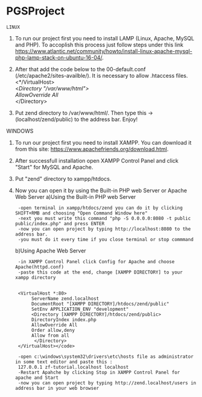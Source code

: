 # PGSProject

	LINUX
1. To run our project first you need to install LAMP (Linux, Apache, MySQL and PHP). To accoplish this process just follow  steps under this link https://www.atlantic.net/community/howto/install-linux-apache-mysql-php-lamp-stack-on-ubuntu-16-04/.

2. After that add the code below to the 00-default.conf (/etc/apache2/sites-availble/). It is necessary to allow .htaccess files.
	<br>
  <*/VirtualHost>
	<br>
  <*Directory "/var/www/html">
	<br>
    AllowOverride All
	<br>
  <*/Directory>

3. Put zend directory to /var/www/html/. Then type this -> (localhost/zend/public) to the address bar. Enjoy!
  
  
WINDOWS	
1. To run our project first you need to install XAMPP. You can download it from this site: https://www.apachefriends.org/download.html.

2. After successfull installation open XAMPP Control Panel and click "Start" for MySQL and Apache.

3. Put "zend" directory to  xampp/htdocs.

4. Now you can open it by using the Built-in PHP web Server or Apache Web Server
	a)Using the Built-in PHP web Server
		
		-open terminal in xampp/htdocs/zend you can do it by clicking SHIFT+RMB and choosing "Open Command Window here"
		-next you must write this command "php -S 0.0.0.0:8080 -t public public/index.php" and press ENTER
		-now you can open project by typing http://localhost:8080 to the address bar.
		-you must do it every time if you close terminal or stop commmand
	
	b)Using Apache Web Server
	
	
		-in XAMPP Control Panel click Config for Apache and choose Apache(httpd.conf)
		-paste this code at the end, change [XAMPP DIRECTORY] to your xampp directory
		

		<VirtualHost *:80>
		     ServerName zend.localhost
		     DocumentRoot "[XAMPP DIRECTORY]/htdocs/zend/public"
		     SetEnv APPLICATION_ENV "development"
		     <Directory [XAMPP DIRECTORY]/htdocs/zend/public>
			 DirectoryIndex index.php
			 AllowOverride All
			 Order allow,deny
			 Allow from all
			  </Directory>
		</VirtualHost></code>
 
 		-open c:\windows\system32\drivers\etc\hosts file as administrator in some text editor and paste this :
		127.0.0.1 zf-tutorial.localhost localhost
		-Restart Apahche by clicking Stop in XAMPP Control Panel for apache and Start
		-now you can open project by typing http://zend.localhost/users in address bar in your web browser 
